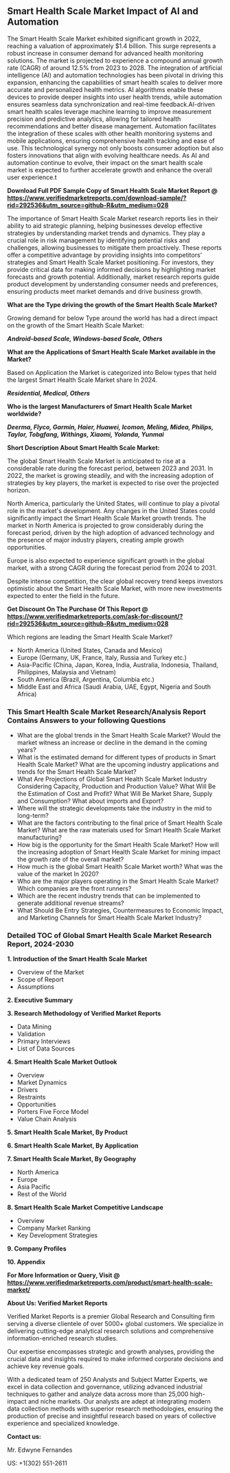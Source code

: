 <h2>Smart Health Scale Market Impact of AI and Automation</h2>The Smart Health Scale Market exhibited significant growth in 2022, reaching a valuation of approximately $1.4 billion. This surge represents a robust increase in consumer demand for advanced health monitoring solutions. The market is projected to experience a compound annual growth rate (CAGR) of around 12.5% from 2023 to 2028. The integration of artificial intelligence (AI) and automation technologies has been pivotal in driving this expansion, enhancing the capabilities of smart health scales to deliver more accurate and personalized health metrics. AI algorithms enable these devices to provide deeper insights into user health trends, while automation ensures seamless data synchronization and real-time feedback.AI-driven smart health scales leverage machine learning to improve measurement precision and predictive analytics, allowing for tailored health recommendations and better disease management. Automation facilitates the integration of these scales with other health monitoring systems and mobile applications, ensuring comprehensive health tracking and ease of use. This technological synergy not only boosts consumer adoption but also fosters innovations that align with evolving healthcare needs. As AI and automation continue to evolve, their impact on the smart health scale market is expected to further accelerate growth and enhance the overall user experience.t</p><p id="" class=""><strong>Download Full PDF Sample Copy of Smart Health Scale Market Report @ <a href="https://www.verifiedmarketreports.com/download-sample/?rid=292536&utm_source=github-R&utm_medium=028" target="_blank">https://www.verifiedmarketreports.com/download-sample/?rid=292536&utm_source=github-R&utm_medium=028</a></strong></p><p>The importance of&nbsp;Smart Health Scale Market research reports lies in their ability to aid strategic planning, helping businesses develop effective strategies by understanding market trends and dynamics. They play a crucial role in risk management by identifying potential risks and challenges, allowing businesses to mitigate them proactively. These reports offer a competitive advantage by providing insights into competitors' strategies and Smart Health Scale Market positioning. For investors, they provide critical data for making informed decisions by highlighting market forecasts and growth potential. Additionally, market research reports guide product development by understanding consumer needs and preferences, ensuring products meet market demands and drive business growth.</p><p><strong>What are the&nbsp;Type driving the growth of the Smart Health Scale Market?</strong></p><p id="" class="">Growing demand for below Type around the world has had a direct impact on the growth of the Smart Health Scale Market:</p><em><strong>Android-based Scale, Windows-based Scale, Others</strong></em></p><strong>What are the&nbsp;Applications&nbsp;of Smart Health Scale Market available in the Market?</strong></p><p id="" class="">Based on Application the Market is categorized into Below types that held the largest Smart Health Scale Market share In 2024.</p><em><strong>Residential, Medical, Others</strong></em></p><strong>Who is the largest Manufacturers of Smart Health Scale Market worldwide?</strong></p><p><em><strong>Deerma, Flyco, Garmin, Haier, Huawei, Icomon, Meling, Midea, Philips, Taylor, Tobgfang, Withings, Xiaomi, Yolanda, Yunmai</strong></em></p><p id="" class=""><strong>Short Description About Smart Health Scale Market:</strong></p><p>The global Smart Health Scale Market is anticipated to rise at a considerable rate during the forecast period, between 2023 and 2031. In 2022, the market is growing steadily, and with the increasing adoption of strategies by key players, the market is expected to rise over the projected horizon.</p><p>North America, particularly the United States, will continue to play a pivotal role in the market's development. Any changes in the United States could significantly impact the Smart Health Scale Market growth trends. The market in North America is projected to grow considerably during the forecast period, driven by the high adoption of advanced technology and the presence of major industry players, creating ample growth opportunities.</p><p>Europe is also expected to experience significant growth in the global market, with a strong CAGR during the forecast period from 2024 to 2031.</p><p>Despite intense competition, the clear global recovery trend keeps investors optimistic about the Smart Health Scale Market, with more new investments expected to enter the field in the future.</p><p id="" class=""><strong>Get Discount On The Purchase Of This Report @ <a href="https://www.verifiedmarketreports.com/ask-for-discount/?rid=292536&utm_source=github-R&utm_medium=028" target="_blank">https://www.verifiedmarketreports.com/ask-for-discount/?rid=292536&utm_source=github-R&utm_medium=028</a></strong></p>Which regions are leading the Smart Health Scale Market?</p><ul><li>North America (United States, Canada and Mexico)</li><li>Europe (Germany, UK, France, Italy, Russia and Turkey etc.)</li><li>Asia-Pacific (China, Japan, Korea, India, Australia, Indonesia, Thailand, Philippines, Malaysia and Vietnam)</li><li>South America (Brazil, Argentina, Columbia etc.)</li><li>Middle East and Africa (Saudi Arabia, UAE, Egypt, Nigeria and South Africa)</li></ul><h3 id="" class="">This Smart Health Scale Market Research/Analysis Report Contains Answers to your following Questions</h3><ul><li>What are the global trends in the Smart Health Scale Market? Would the market witness an increase or decline in the demand in the coming years?</li><li>What is the estimated demand for different types of products in Smart Health Scale Market? What are the upcoming industry applications and trends for the Smart Health Scale Market?</li><li>What Are Projections of Global Smart Health Scale Market Industry Considering Capacity, Production and Production Value? What Will Be the Estimation of Cost and Profit? What Will Be Market Share, Supply and Consumption? What about imports and Export?</li><li>Where will the strategic developments take the industry in the mid to long-term?</li><li>What are the factors contributing to the final price of Smart Health Scale Market? What are the raw materials used for Smart Health Scale Market manufacturing?</li><li>How big is the opportunity for the Smart Health Scale Market? How will the increasing adoption of Smart Health Scale Market for mining impact the growth rate of the overall market?</li><li>How much is the global Smart Health Scale Market worth? What was the value of the market In 2020?</li><li>Who are the major players operating in the Smart Health Scale Market? Which companies are the front runners?</li><li>Which are the recent industry trends that can be implemented to generate additional revenue streams?</li><li>What Should Be Entry Strategies, Countermeasures to Economic Impact, and Marketing Channels for Smart Health Scale Market Industry?</li></ul><h3 id="" class="">Detailed TOC of Global Smart Health Scale Market Research Report, 2024-2030</h3><p id="" class=""><strong>1. Introduction of the Smart Health Scale Market</strong></p><ul><li>Overview of the Market</li><li>Scope of Report</li><li>Assumptions</li></ul><p id="" class=""><strong>2. Executive Summary</strong></p><p id="" class=""><strong>3. Research Methodology of Verified Market Reports</strong></p><ul><li>Data Mining</li><li>Validation</li><li>Primary Interviews</li><li>List of Data Sources</li></ul><p id="" class=""><strong>4. Smart Health Scale Market Outlook</strong></p><ul><li>Overview</li><li>Market Dynamics</li><li>Drivers</li><li>Restraints</li><li>Opportunities</li><li>Porters Five Force Model</li><li>Value Chain Analysis</li></ul><p id="" class=""><strong>5. Smart Health Scale Market, By Product</strong></p><p id="" class=""><strong>6. Smart Health Scale Market, By Application</strong></p><p id="" class=""><strong>7. Smart Health Scale Market, By Geography</strong></p><ul><li>North America</li><li>Europe</li><li>Asia Pacific</li><li>Rest of the World</li></ul><p id="" class=""><strong>8. Smart Health Scale Market Competitive Landscape</strong></p><ul><li>Overview</li><li>Company Market Ranking</li><li>Key Development Strategies</li></ul><p id="" class=""><strong>9. Company Profiles</strong></p><p id="" class=""><strong>10. Appendix</strong></p><p id="" class=""><strong>For More Information or Query, Visit @ <a href="https://www.verifiedmarketreports.com/product/smart-health-scale-market/" target="_blank">https://www.verifiedmarketreports.com/product/smart-health-scale-market/</a></strong></p><p id="" class=""><strong>About Us: Verified Market Reports</strong></p><p id="" class="">Verified Market Reports is a premier Global Research and Consulting firm serving a diverse clientele of over 5000+ global customers. We specialize in delivering cutting-edge analytical research solutions and comprehensive information-enriched research studies.</p><p id="" class="">Our expertise encompasses strategic and growth analyses, providing the crucial data and insights required to make informed corporate decisions and achieve key revenue goals.</p><p id="" class="">With a dedicated team of 250 Analysts and Subject Matter Experts, we excel in data collection and governance, utilizing advanced industrial techniques to gather and analyze data across more than 25,000 high-impact and niche markets. Our analysts are adept at integrating modern data collection methods with superior research methodologies, ensuring the production of precise and insightful research based on years of collective experience and specialized knowledge.</p><p id="" class=""><strong>Contact us:</strong></p><p id="" class="">Mr. Edwyne Fernandes</p><p id="" class="">US: +1(302) 551-2611</p>